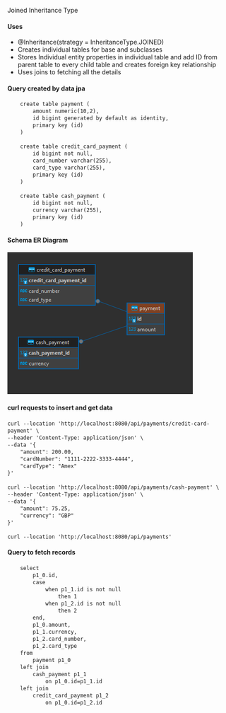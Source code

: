 Joined Inheritance Type

#### Uses
- @Inheritance(strategy = InheritanceType.JOINED)
- Creates individual tables for base and subclasses
- Stores Individual entity properties in individual table and add ID from parent table to every child table and creates foreign key relationship
- Uses joins to fetching all the details

#### Query created by data jpa
```text
    create table payment (
        amount numeric(10,2),
        id bigint generated by default as identity,
        primary key (id)
    )

    create table credit_card_payment (
        id bigint not null,
        card_number varchar(255),
        card_type varchar(255),
        primary key (id)
    )
    
    create table cash_payment (
        id bigint not null,
        currency varchar(255),
        primary key (id)
    )
```
#### Schema ER Diagram

![img_1.png](img_1.png)

#### curl requests to insert and get data
```shell
curl --location 'http://localhost:8080/api/payments/credit-card-payment' \
--header 'Content-Type: application/json' \
--data '{
    "amount": 200.00,
    "cardNumber": "1111-2222-3333-4444",
    "cardType": "Amex"
}'

curl --location 'http://localhost:8080/api/payments/cash-payment' \
--header 'Content-Type: application/json' \
--data '{
    "amount": 75.25,
    "currency": "GBP"
}'

curl --location 'http://localhost:8080/api/payments'
```

#### Query to fetch records
```text
    select
        p1_0.id,
        case 
            when p1_1.id is not null 
                then 1 
            when p1_2.id is not null 
                then 2 
        end,
        p1_0.amount,
        p1_1.currency,
        p1_2.card_number,
        p1_2.card_type 
    from
        payment p1_0 
    left join
        cash_payment p1_1 
            on p1_0.id=p1_1.id 
    left join
        credit_card_payment p1_2 
            on p1_0.id=p1_2.id
```